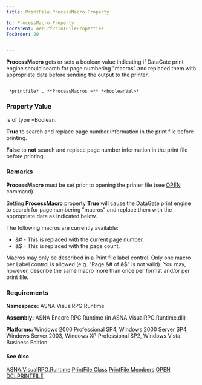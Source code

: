 ```yaml
---
title: PrintFile.ProcessMacro Property

Id: ProcessMacro_Property
TocParent: aerLrfPrintFileProperties
TocOrder: 20


---
```


**ProcessMacro** gets or sets a boolean value indicating if DataGate print engine should search for page numbering "macros" and replaced them with appropriate data before sending the output to the printer. 

```

 *printfile* . **ProcessMacros =** *<booleanVal>* 
```

### Property Value
***<booleanVal>*** is of type *Boolean. 

**True** to search and replace page number information in the print file before printing. 

**False** to **not** search and replace page number information in the print file before printing. 

### Remarks
**ProcessMacro** must be set prior to opening the printer file (see [OPEN](OPEN.html) command). 

Setting **ProcessMacro** property **True** will cause the DataGate print engine to search for page numbering "macros" and replace them with the appropriate data as indicated below. 

The following macros are currently available: 

- &# - This is replaced with the current page number.
- &$ - This is replaced with the page count.

Macros may only be described in a Print file label control. Only one macro per Label control is allowed (e.g. "Page &# of &$" is not valid). You may, however, describe the same macro more than once per format and/or per print file. 

### Requirements
**Namespace:** ASNA.VisualRPG.Runtime 

**Assembly:** ASNA Encore RPG Runtime (in ASNA.VisualRPG.Runtime.dll) 

**Platforms:** Windows 2000 Professional SP4, Windows 2000 Server SP4, Windows Server 2003, Windows XP Professional SP2, Windows Vista Business Edition 

#### See Also
[ASNA.VisualRPG.Runtime](aerLrfRuntimeNamespace.html)
[PrintFile Class](aerLrfPrintFileClass.html)
[PrintFile Members](aerLrfPrintFileMembers.html)
[OPEN](OPEN.html)
[DCLPRINTFILE](DCLPRINTFILE.html) 
